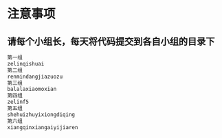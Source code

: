 #  注意事项
## 请每个小组长，每天将代码提交到各自小组的目录下
```bash
第一组 
zelinqishuai
第二组
renmindangjiazuozu
第三组
balalaxiaomoxian
第四组
zelinf5
第五组
shehuizhuyixiongdiqing
第六组
xiangqinxiangaiyijiaren
```

